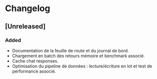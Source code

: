 # Changelog

## [Unreleased]

### Added
- Documentation de la feuille de route et du journal de bord.
- Chargement en batch des retours mémoire et benchmark associé.
- Cache chat responses.
- Optimisation du pipeline de données : lecture/écriture en lot et test de performance associé.
